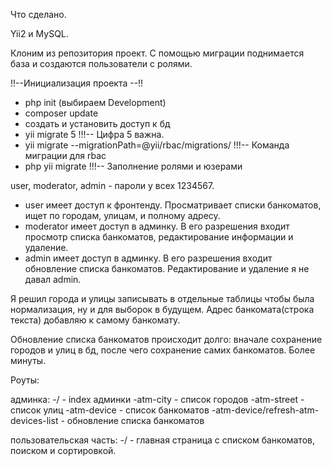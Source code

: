 Что сделано.

Yii2 и MySQL.

Клоним из репозитория проект.
С помощью миграции поднимается база и создаются пользователи с ролями.

 !!--Инициализация проекта --!!

- php init (выбираем Development)
- composer update
- создать и установить доступ к бд
- yii migrate 5      !!!-- Цифра 5 важна.
- yii migrate --migrationPath=@yii/rbac/migrations/      !!!-- Команда миграции 
для rbac
- php yii migrate     !!!-- Заполнение ролями и юзерами

user, moderator, admin - пароли у всех 1234567.

 - user имеет доступ к фронтенду. Просматривает списки банкоматов, ищет по 
городам, улицам, и полному адресу.
 - moderator имеет доступ в админку. В его разрешения входит просмотр списка 
банкоматов, редактирование информации и удаление.
 - admin имеет доступ в админку. В его разрешения входит обновление списка 
банкоматов. Редактирование и удаление я не давал admin.
 
 Я решил города и улицы записывать  в отдельные таблицы чтобы была нормализация, 
ну и для выборок в будущем. Адрес банкомата(строка текста) добавляю к самому 
банкомату.
 
 Обновление списка банкоматов происходит долго: вначале сохранение городов и улиц 
в бд, после чего сохранение самих банкоматов. Более минуты.
 
 Роуты:
 
 админка:
  -/ - index админки
  -atm-city   - список городов
  -atm-street - список улиц
  -atm-device - список банкоматов
  -atm-device/refresh-atm-devices-list - обновление списка банкоматов
  
  пользовательская часть:
  -/ - главная страница с списком банкоматов, поиском и сортировкой.
  